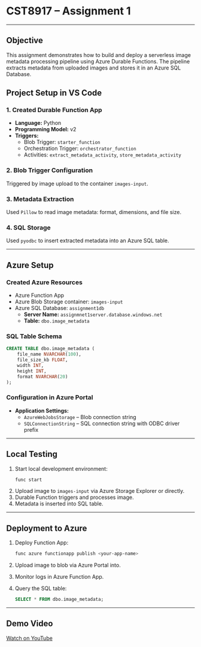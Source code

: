 # CST8917 – Assignment 1  

---

##  Objective  
This assignment demonstrates how to build and deploy a serverless image metadata processing pipeline using Azure Durable Functions. The pipeline extracts metadata from uploaded images and stores it in an Azure SQL Database.


##  Project Setup in VS Code  
### 1. Created Durable Function App  
- **Language:** Python  
- **Programming Model:** v2  
- **Triggers:**
  - Blob Trigger: `starter_function`
  - Orchestration Trigger: `orchestrator_function`
  - Activities: `extract_metadata_activity`, `store_metadata_activity`

### 2. Blob Trigger Configuration  
Triggered by image upload to the container `images-input`.

### 3. Metadata Extraction  
Used `Pillow` to read image metadata: format, dimensions, and file size.

### 4. SQL Storage  
Used `pyodbc` to insert extracted metadata into an Azure SQL table.

---

## Azure Setup  
### Created Azure Resources  
- Azure Function App  
- Azure Blob Storage container: `images-input`  
- Azure SQL Database: `assignment1db`  
  - **Server Name:** `assignmnet1server.database.windows.net`
  - **Table:** `dbo.image_metadata`

### SQL Table Schema  
```sql
CREATE TABLE dbo.image_metadata (
    file_name NVARCHAR(100),
    file_size_kb FLOAT,
    width INT,
    height INT,
    format NVARCHAR(20)
);
```

### Configuration in Azure Portal  
- **Application Settings:**
  - `AzureWebJobsStorage` – Blob connection string  
  - `SQLConnectionString` – SQL connection string with ODBC driver prefix  

---

##  Local Testing  
1. Start local development environment:  
   ```bash
   func start
   ```
2. Upload image to `images-input` via Azure Storage Explorer or directly.  
3. Durable Function triggers and processes image.  
4. Metadata is inserted into SQL table.  

---

##  Deployment to Azure  
1. Deploy Function App:  
   ```bash
   func azure functionapp publish <your-app-name>
   ```

2. Upload image to blob via Azure Portal into.  
3. Monitor logs in Azure Function App.  
4. Query the SQL table:  
   ```sql
   SELECT * FROM dbo.image_metadata;
   ```

---

##  Demo Video  
 [Watch on YouTube](https://youtu.be/Q3Gr3rQywlY) 



